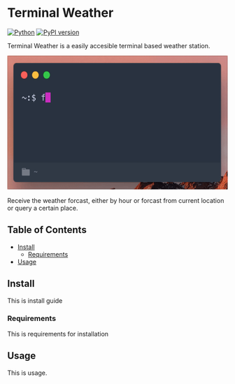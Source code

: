 # Terminal Weather
[![Python](https://img.shields.io/badge/python-v3.6.0-blue.svg)](https://www.python.org/downloads)
[![PyPI version](https://badge.fury.io/py/term-forecast.svg)](https://badge.fury.io/py/term-forecast)

Terminal Weather is a easily accesible terminal based weather station.

<img src='media/demo.gif' width="561" height="306">

Receive the weather forcast, either by hour or forcast from current location or query a certain place. 


## Table of Contents
- [Install](#1-install)
  - [Requirements](#11-requirements)
- [Usage](#2-usage)



## Install
This is install guide

### Requirements
This is requirements for installation

## Usage
This is usage. 
